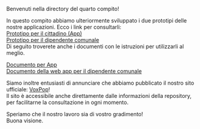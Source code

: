 Benvenuti nella directory del quarto compito!    

In questo compito abbiamo ulteriormente sviluppato i due prototipi delle nostre applicazioni. Ecco i link per consultarli:     
[Prototipo per il cittadino (App)](https://www.figma.com/proto/eQHKNuZolaYJdbx9dhoKYV/prototipo-app-VoxPop-COPIA-PER-REVISIONE?node-id=0-1&t=rHIRvcCHYHxqB4xB-1)      
[Prototipo per il dipendente comunale](https://www.figma.com/proto/qzYeEaHquSmLlf9sz3ycIN/Website?node-id=330-486&node-type=frame&t=85AyK3hcZb5FfjUM-1&scaling=scale-down&content-scaling=fixed&page-id=144%3A30&starting-point-node-id=330%3A486&show-proto-sidebar=1)   
Di seguito troverete anche i documenti con le istruzioni per utilizzarli al meglio.


[Documento per App](https://docs.google.com/document/d/1-w85qLtTxxF7b9IEgoFrGGmvr6yyS-DcB9u2Uhbl2bk/edit?usp=sharing)     
[Documento della web app per il dipendente comunale](https://docs.google.com/document/d/1WtjHmVw1PTIj1MkjpnYFQ4_l6cGFwpjXp8lfp3tcm7I/edit?tab=t.0)       

Siamo inoltre entusiasti di annunciare che abbiamo pubblicato il nostro sito ufficiale: [VoxPop](https://aliceemonti14.wixsite.com/voxpop)!  
Il sito è accessibile anche direttamente dalle informazioni della repository, per facilitarne la consultazione in ogni momento.    

Speriamo che il nostro lavoro sia di vostro gradimento!   
Buona visione.    
